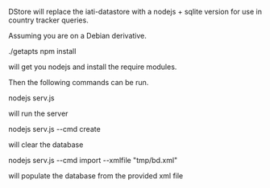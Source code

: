 DStore will replace the iati-datastore with a nodejs + sqlite version for use in country tracker queries.



Assuming you are on a Debian derivative.

./getapts
npm install

will get you nodejs and install the require modules.

Then the following commands can be run.


nodejs serv.js

will run the server


nodejs serv.js --cmd create

will clear the database


nodejs serv.js --cmd import --xmlfile "tmp/bd.xml"

will populate the database from the provided xml file

